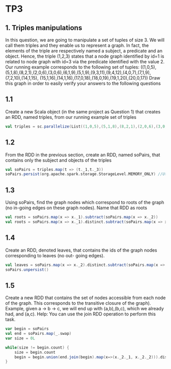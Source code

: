 # TP3

## 1. Triples manipulations

In this question, we are going to manipulate a set of tuples of size 3. We will call them triples and they enable
us to represent a graph. In fact, the elements of the triple are respectively named a subject, a predicate and
an object. Hence, the triple (1,2,3) states that a node graph identified by id=1 is related to node graph with
id=3 via the predicate identified with the value 2.
Our running example corresponds to the following set of tuples:
((1,0,5),(5,1,8),(8,2,1),(2,0,6),(3,0,6),(6,1,9),(5,1,9),(9,3,11),(9,4,12),(4,0,7),(7,1,9),(7,2,10),(14,1,15),
(15,1,16),(14,1,16),(17,0,18),(18,0,19),(19,1,20),(20,0,17))
Draw this graph in order to easily verify your answers to the following questions

## 1.1 
Create a new Scala object (in the same project as Question 1) that creates an RDD, named triples, from
our running example set of triples

```scala
val triples = sc.parallelize(List((1,0,5),(5,1,8),(8,2,1),(2,0,6),(3,0,6),(6,1,9),(5,1,9),(9,3,11),(9,4,12),(4,0,7),(7,1,9),(7,2,10),(14,1,15),(15,1,16),(14,1,16),(17,0,18),(18,0,19),(19,1,20),(20,0,17)))
```

## 1.2
From the RDD in the previous section, create an RDD, named soPairs, that contains only the subject and
objects of the triples

```scala
val soPairs = triples.map(t => (t._1,t._3))
soPairs.persist(org.apache.spark.storage.StorageLevel.MEMORY_ONLY) //Utilisé plusieurs fois -> le faire persister en mémoire
```

## 1.3
Using soPairs, find the graph nodes which correspond to roots of the graph (no in-going edges on these graph
nodes). Name that RDD as roots

```scala
val roots = soPairs.map(x => x._1).subtract(soPairs.map(x => x._2))
val roots = soPairs.map(x => x._1).distinct.subtract(soPairs.map(x => x._2))
```

## 1.4
Create an RDD, denoted leaves, that contains the ids of the graph nodes corresponding to leaves (no out-
going edges).

```scala
val leaves = soPairs.map(x => x._2).distinct.subtract(soPairs.map(x => x._1))
soPairs.unpersist()
```

## 1.5
Create a new RDD that contains the set of nodes accessible from each node of the graph. This corresponds
to the transitive closure of the graph). Example, given a → b → c, we will end up with (a,b),(b,c), which
we already had, and (a,c). Help: You can use the join RDD operation to perform this task.

```scala
var begin = soPairs
val end = soPairs.map(_.swap)
var size = 0L

while(size != begin.count) {
    size = begin.count
    begin = begin.union(end.join(begin).map(x=>(x._2._1, x._2._2))).distinct
}

```